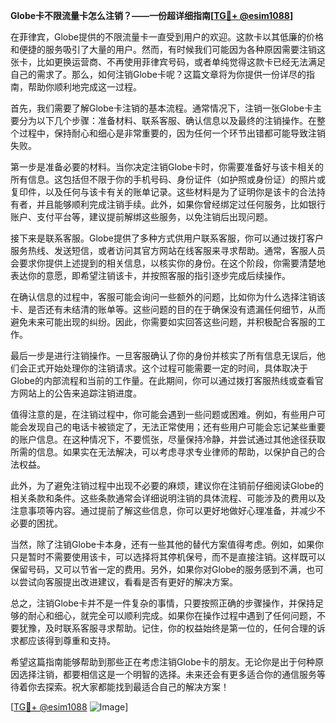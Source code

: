 **Globe卡不限流量卡怎么注销？——一份超详细指南[[TG💪+ @esim1088](https://t.me/s/esim1088)]**

在菲律宾，Globe提供的不限流量卡一直受到用户的欢迎。这款卡以其低廉的价格和便捷的服务吸引了大量的用户。然而，有时候我们可能因为各种原因需要注销这张卡，比如更换运营商、不再使用菲律宾号码，或者单纯觉得这款卡已经无法满足自己的需求了。那么，如何注销Globe卡呢？这篇文章将为你提供一份详尽的指南，帮助你顺利地完成这一过程。

首先，我们需要了解Globe卡注销的基本流程。通常情况下，注销一张Globe卡主要分为以下几个步骤：准备材料、联系客服、确认信息以及最终的注销操作。在整个过程中，保持耐心和细心是非常重要的，因为任何一个环节出错都可能导致注销失败。

第一步是准备必要的材料。当你决定注销Globe卡时，你需要准备好与该卡相关的所有信息。这包括但不限于你的手机号码、身份证件（如护照或身份证）的照片或复印件，以及任何与该卡有关的账单记录。这些材料是为了证明你是该卡的合法持有者，并且能够顺利完成注销手续。此外，如果你曾经绑定过任何服务，比如银行账户、支付平台等，建议提前解绑这些服务，以免注销后出现问题。

接下来是联系客服。Globe提供了多种方式供用户联系客服，你可以通过拨打客户服务热线、发送短信，或者访问其官方网站在线客服来寻求帮助。通常，客服人员会要求你提供上述提到的相关信息，以核实你的身份。在这个阶段，你需要清楚地表达你的意愿，即希望注销该卡，并按照客服的指引逐步完成后续操作。

在确认信息的过程中，客服可能会询问一些额外的问题，比如你为什么选择注销该卡、是否还有未结清的账单等。这些问题的目的在于确保没有遗漏任何细节，从而避免未来可能出现的纠纷。因此，你需要如实回答这些问题，并积极配合客服的工作。

最后一步是进行注销操作。一旦客服确认了你的身份并核实了所有信息无误后，他们会正式开始处理你的注销请求。这个过程可能需要一定的时间，具体取决于Globe的内部流程和当前的工作量。在此期间，你可以通过拨打客服热线或查看官方网站上的公告来追踪注销进度。

值得注意的是，在注销过程中，你可能会遇到一些问题或困难。例如，有些用户可能会发现自己的电话卡被锁定了，无法正常使用；还有些用户可能会忘记某些重要的账户信息。在这种情况下，不要慌张，尽量保持冷静，并尝试通过其他途径获取所需的信息。如果实在无法解决，可以考虑寻求专业律师的帮助，以保护自己的合法权益。

此外，为了避免注销过程中出现不必要的麻烦，建议你在注销前仔细阅读Globe的相关条款和条件。这些条款通常会详细说明注销的具体流程、可能涉及的费用以及注意事项等内容。通过提前了解这些信息，你可以更好地做好心理准备，并减少不必要的困扰。

当然，除了注销Globe卡本身，还有一些其他的替代方案值得考虑。例如，如果你只是暂时不需要使用该卡，可以选择将其停机保号，而不是直接注销。这样既可以保留号码，又可以节省一定的费用。另外，如果你对Globe的服务感到不满，也可以尝试向客服提出改进建议，看看是否有更好的解决方案。

总之，注销Globe卡并不是一件复杂的事情，只要按照正确的步骤操作，并保持足够的耐心和细心，就完全可以顺利完成。如果你在操作过程中遇到了任何问题，不要犹豫，及时联系客服寻求帮助。记住，你的权益始终是第一位的，任何合理的诉求都应该得到尊重和支持。

希望这篇指南能够帮助到那些正在考虑注销Globe卡的朋友。无论你是出于何种原因选择注销，都要相信这是一个明智的选择。未来还会有更多适合你的通信服务等待着你去探索。祝大家都能找到最适合自己的解决方案！

[[TG💪+ @esim1088](https://t.me/s/esim1088) ![Image](https://i.postimg.cc/4NQfJmqS/Snipaste-2025-05-13-00-14-12.png)]